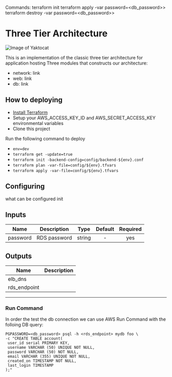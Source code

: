 Commands:
terraform init
terraform apply -var password=<db_password>>
terraform destroy -var password=<db_password>>


# Three Tier Architecture

![Image of Yaktocat](https://image.slidesharecdn.com/webinarawsvsazure2015-04-08-150408164237-conversion-gate01/95/azure-vs-aws-best-practices-what-you-need-to-know-23-638.jpg?cb=1428512020)

This is an implementation of the classic three tier architecture for application hosting
Three modules that constructs our architecture:
* network: link
* web: link
* db: link

## How to deploying
* [Install Terraform](https://www.terraform.io/intro/getting-started/install.html)
* Setup your AWS_ACCESS_KEY_ID and AWS_SECRET_ACCESS_KEY environmental variables
* Clone this project

Run the following command to deploy
* ```env=dev```
* ```terraform get -update=true```
* ```terraform init -backend-config=config/backend-${env}.conf```
* ```terraform plan -var-file=config/${env}.tfvars```
* ```terraform apply -var-file=config/${env}.tfvars```

## Configuring
what can be configured init

## Inputs

| Name     | Description   | Type   | Default | Required |
| ------   | ------------- | :----: | :-----: | :-----:  |
| password | RDS password  | string | -       | yes      |

## Outputs

| Name         | Description   |
| ------       | ------------- |
| elb_dns      |               |
| rds_endpoint |               |

--------

### Run Command
In order the test the db connection we can use AWS Run Command with the folloing DB query:
```
PGPASSWORD=<db_password> psql -h <rds_endpoint> mydb foo \
-c "CREATE TABLE account(
 user_id serial PRIMARY KEY,
 username VARCHAR (50) UNIQUE NOT NULL,
 password VARCHAR (50) NOT NULL,
 email VARCHAR (355) UNIQUE NOT NULL,
 created_on TIMESTAMP NOT NULL,
 last_login TIMESTAMP
);"
```
